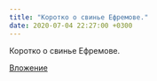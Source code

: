 ```yaml
---
title: "Коротко о свинье Ефремове."
date: 2020-07-04 22:27:00 +0300
---
```


Коротко о свинье Ефремове.

[Вложение](https://vk.com/photo41076938_457246936)

